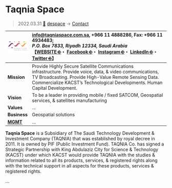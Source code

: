 # Taqnia Space
> 2022.03.31 [🚀](../../index/index.md) [despace](../index.md) → [Contact](../contact.md)

|[![](../f/contact/t/taqnia_space_logo1_thumb.webp)](../f/contact/t/taqnia_space_logo1.webp)|<info@taqniaspace.com.sa>, +966 11 4888286, Fax: +966 11 4934483;<br> *P.O. Box 7833, Riyadh 12334, Saudi Arabia*<br> 【[WEBSITE ⎆](http://www.taqniaspace.com.sa/)・ [Facebook ⎆](https://www.facebook.com/Taqnia-Space-103108717091282/)・ [Instagram ⎆](https://www.instagram.com/taqnia_space/)・ [LinkedIn ⎆](https://www.linkedin.com/company/taqnia-space)・ [Twitter ⎆](https://twitter.com/Taqnia_Space)】|
|:--|:--|
|**Mission**|Provide Highly Secure Satellite Communications infrastructure. Provide voice, data, & video communications, TV Broadcasting. Provide High-Value Remote Sensing Data. Commercialize KACST’s Technological Developments. Human Capital Development.|
|**Vision**|To be a leader in providing mobile / fixed SATCOM, Geospatial services, & satellites manufacturing|
|**Values**|…|
|**Business**|Geospatial solutions|
|**[MGMT](../mgmt.md)**|…|

**Taqnia Space** is a Subsidiary of The Saudi Technology Development & Investment Company (TAQNIA) that was established by royal decree in 2011. It is owned by PIF (Public Investment Fund). TAQNIA Co. has signed a Strategic Partnership with King Abdulaziz City for Science & Technology (KACST) under which KACST would provide TAQNIA with the studies & information related to all its products, services, & registered rights along with the technical support in all aspects for these products, services & registered rights.

<p style="page-break-after:always"> </p>

…
